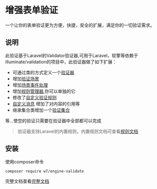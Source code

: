 # 增强表单验证
一个让你的表单验证更为方便，快捷，安全的扩展，满足你的一切验证需求。

## 说明
此验证基于Laravel的Validator验证器,可用于Laravel，软擎等依赖于illuminate/validation的项目中，此验证器做了如下扩展：

 - 可通过类的方式定义一个[验证器](https://v.neww7.com/3/Validate.html)
 - 增加[验证场景](https://v.neww7.com/3/Scene.html)
 - 增加[场景事件处理](https://v.neww7.com/3/Event.html)
 - 增加[规则管理器](#),你可以单独的它
 - 修改了[自定义验证规则](https://v.neww7.com/3/Rule.html)
 - [自定义消息](https://v.neww7.com/3/Message.html) 增加了对内容的引用等
 - 继承集合类增加一个[验证集合](https://v.neww7.com/3/Collection.html)

等...使您的验证只需要在验证器中全部都可以完成

> 验证器支持Laravel的内置规则，内置规则文档可查看[规则文档](https://learnku.com/docs/laravel/7.x/validation/5144#c58a91)

## 安装
使用composer命令
``` shell
composer require w7/engine-validate
```

完整文档查看[完整文档](https://v.neww7.com)